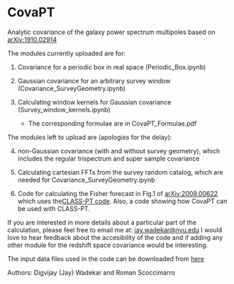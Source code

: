 # CovaPT
Analytic covariance of the galaxy power spectrum multipoles based on [arXiv:1910.02914](https://arxiv.org/abs/1910.02914)


The modules currently uploaded are for:

1) Covariance for a periodic box in real space (Periodic_Box.ipynb)

2) Gaussian covariance for an arbitrary survey window (Covariance_SurveyGeometry.ipynb)

3) Calculating window kernels for Gaussian covariance (Survey_window_kernels.ipynb)
   - The corresponding formulae are in CovaPT_Formulae.pdf


The modules left to upload are (apologies for the delay):

4) non-Gaussian covariance (with and without survey geometry),
   which includes the regular trispectrum and super sample covariance
   
5) Calculating cartesian FFTs from the survey random catalog, which are needed for Covariance_SurveyGeometry.ipynb

6) Code for calculating the Fisher forecast in Fig.1 of [arXiv:2009.00622](https://arxiv.org/abs/2009.00622) which uses the[CLASS-PT code](https://github.com/Michalychforever/CLASS-PT). Also, a code showing how CovaPT can be used with CLASS-PT.


If you are interested in more details about a particular part of the calculation, please feel free to email me at: jay.wadekar@nyu.edu
I would love to hear feedback about the accesibility of the code and if adding any other module for the redshift space covariance would be interesting.

The input data files used in the code can be downloaded from
[here](https://drive.google.com/drive/folders/1bWKfUaIXcC1n-2hk9KtKhqukxTH1379i?usp=sharing)

Authors: Digvijay (Jay) Wadekar and Roman Scoccimarro

